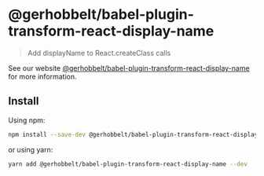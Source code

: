 # @gerhobbelt/babel-plugin-transform-react-display-name

> Add displayName to React.createClass calls

See our website [@gerhobbelt/babel-plugin-transform-react-display-name](https://babeljs.io/docs/en/next/babel-plugin-transform-react-display-name.html) for more information.

## Install

Using npm:

```sh
npm install --save-dev @gerhobbelt/babel-plugin-transform-react-display-name
```

or using yarn:

```sh
yarn add @gerhobbelt/babel-plugin-transform-react-display-name --dev
```
